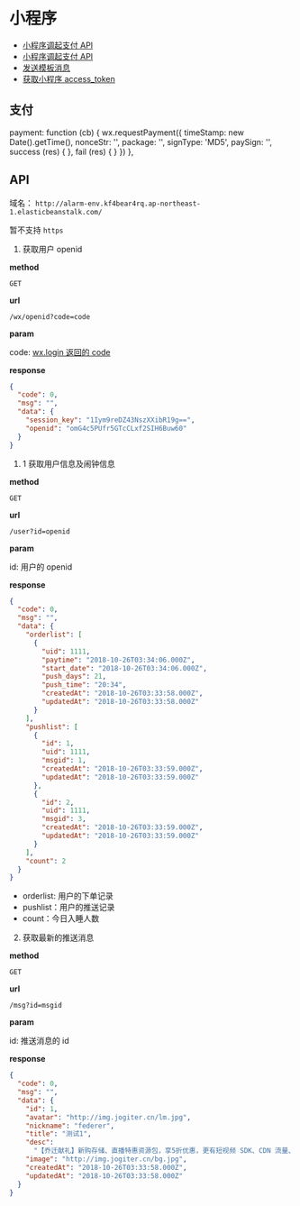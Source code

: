 ﻿# 小程序

- [小程序调起支付 API](https://pay.weixin.qq.com/wiki/doc/api/wxa/wxa_api.php?chapter=7_7&index=5)
- [小程序调起支付 API](https://developers.weixin.qq.com/miniprogram/dev/api/open-api/payment/wx.requestPayment.html)
- [发送模板消息](https://developers.weixin.qq.com/miniprogram/dev/api/open-api/template-message/sendTemplateMessage.html)
- [获取小程序 access_token](https://developers.weixin.qq.com/miniprogram/dev/api/open-api/access-token/getAccessToken.html)

## 支付

payment: function (cb) {
wx.requestPayment({
timeStamp: new Date().getTime(),
nonceStr: '',
package: '',
signType: 'MD5',
paySign: '',
success (res) { },
fail (res) { }
})
},

## API

域名： `http://alarm-env.kf4bear4rq.ap-northeast-1.elasticbeanstalk.com/`

暂不支持 `https`

1.  获取用户 openid

**method**

`GET`

**url**

`/wx/openid?code=code`

**param**

code: [wx.login 返回的 code](https://developers.weixin.qq.com/miniprogram/dev/api/open-api/login/wx.login.html)

**response**

```json
{
  "code": 0,
  "msg": "",
  "data": {
    "session_key": "1Iym9reDZ43NszXXibR19g==",
    "openid": "omG4c5PUfr5GTcCLxf2SIH6Buw60"
  }
}
```

1.  1 获取用户信息及闹钟信息

**method**

`GET`

**url**

`/user?id=openid`

**param**

id: 用户的 openid

**response**

```json
{
  "code": 0,
  "msg": "",
  "data": {
    "orderlist": [
      {
        "uid": 1111,
        "paytime": "2018-10-26T03:34:06.000Z",
        "start_date": "2018-10-26T03:34:06.000Z",
        "push_days": 21,
        "push_time": "20:34",
        "createdAt": "2018-10-26T03:33:58.000Z",
        "updatedAt": "2018-10-26T03:33:58.000Z"
      }
    ],
    "pushlist": [
      {
        "id": 1,
        "uid": 1111,
        "msgid": 1,
        "createdAt": "2018-10-26T03:33:59.000Z",
        "updatedAt": "2018-10-26T03:33:59.000Z"
      },
      {
        "id": 2,
        "uid": 1111,
        "msgid": 3,
        "createdAt": "2018-10-26T03:33:59.000Z",
        "updatedAt": "2018-10-26T03:33:59.000Z"
      }
    ],
    "count": 2
  }
}
```

- orderlist: 用户的下单记录
- pushlist：用户的推送记录
- count：今日入睡人数

2.  获取最新的推送消息

**method**

`GET`

**url**

`/msg?id=msgid`

**param**

id: 推送消息的 id

**response**

```json
{
  "code": 0,
  "msg": "",
  "data": {
    "id": 1,
    "avatar": "http://img.jogiter.cn/lm.jpg",
    "nickname": "federer",
    "title": "测试1",
    "desc":
      "【乔迁献礼】新购存储、直播特惠资源包，享5折优惠，更有短视频 SDK、CDN 流量、日志分析等限时赠送！购买特惠资源包请至“财务统计->购买资源包”处进行购买。",
    "image": "http://img.jogiter.cn/bg.jpg",
    "createdAt": "2018-10-26T03:33:58.000Z",
    "updatedAt": "2018-10-26T03:33:58.000Z"
  }
}
```
